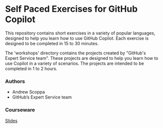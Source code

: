 # Self Paced Exercises for GitHub Copilot

This repository contains short exercises in a variety of popular languages, designed to help you learn how to use GitHub Copilot. Each exercise is designed to be completed in 15 to 30 minutes.

The 'workshops' directory contains the projects created by "GitHub's Expert Service team". These projects are designed to help you learn how to use Copilot in a variety of scenarios. The projects are intended to be completed in 1 to 2 hours. 


### Authors
- Andrew Scoppa
- GitHub’s Expert Service team

### Courseware

[Slides](https://github.com/Atmosera-CoPilot-Dev/self-paced/blob/main/en-v2-github-copilot-developer.pdf)







